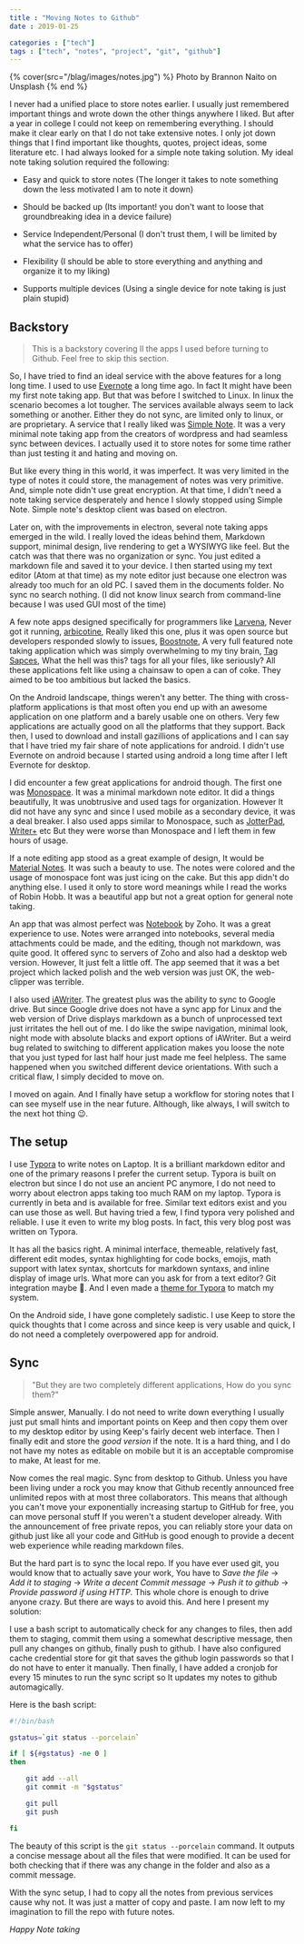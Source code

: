 ```yaml
---
title : "Moving Notes to Github"
date : 2019-01-25

categories : ["tech"]
tags : ["tech", "notes", "project", "git", "github"]
---
```


{% cover(src="/blag/images/notes.jpg") %}
Photo by Brannon Naito on Unsplash
{% end %}

I never had a unified place to store notes earlier. I usually just remembered important things and wrote down the other things anywhere I liked. But after a year in college I could not keep on remembering everything. I should make it clear early on that I do not take extensive notes. I only jot down things that I find important like thoughts, quotes, project ideas, some literature etc. I had always looked for a simple note taking solution. My ideal note taking solution required the following:

- Easy and quick to store notes (The longer it takes to note something down the less motivated I am to note it down)

- Should be backed up (Its important! you don't want to loose that groundbreaking idea in a device failure)

- Service Independent/Personal (I don't trust them, I will be limited by what the service has to offer)

- Flexibility (I should be able to store everything and anything and organize it to my liking)

- Supports multiple devices (Using a single device for note taking is just plain stupid)

## Backstory

> This is a backstory covering ll the apps I used before turning to Github. Feel free to skip this section.

So, I have tried to find an ideal service with the above features for a long long time. I used to use [Evernote](https://evernote.com/) a long time ago. In fact It might have been my first note taking app. But that was before I switched to Linux. In linux the scenario becomes a lot tougher. The services available always seem to lack something or another. Either they do not sync, are limited only to linux, or are proprietary. A service that I really liked was [Simple Note](https://simplenote.com/). It was a very minimal note taking app from the creators of wordpress and had seamless sync between devices. I actually used it to store notes for some time rather than just testing it and hating and moving on.

But like every thing in this world, it was imperfect. It was very limited in the type of notes it could store, the management of notes was very primitive. And, simple note didn't use great encryption. At that time, I didn't need a note taking service desperately and hence I slowly stopped using Simple Note. Simple note's desktop client was based on electron.

Later on, with the improvements in electron, several note taking apps emerged in the wild. I really loved the ideas behind them, Markdown support, minimal design, live rendering to get a WYSIWYG like feel. But the catch was that there was no organization or sync. You just edited a markdown file and saved it to your device. I then started using my text editor (Atom at that time) as my note editor just because one electron was already too much for an old PC. I saved them in the documents folder. No sync no search nothing. (I did not know linux search from command-line because I was used GUI most of the time)

A few note apps designed specifically for programmers like [Larvena](https://laverna.cc/), Never got it running, [arbicotine](http://abricotine.brrd.fr/), Really liked this one, plus it was open source but developers responded slowly to issues, [Boostnote](https://boostnote.io/), A very full featured note taking application which was simply overwhelming to my tiny brain, [Tag Sapces](https://www.tagspaces.org/), What the hell was this? tags for all your files, like seriously? All these applications felt like using a chainsaw to open a can of coke. They aimed to be too ambitious but lacked the basics.

On the Android landscape, things weren't any better. The thing with cross-platform applications is that most often you end up with an awesome application on one platform and a barely usable one on others. Very few applications are actually good on all the platforms that they support. Back then, I used to download and install gazillions of applications and I can say that I have tried my fair share of note applications for android. I didn't use Evernote on android because I started using android a long time after I left Evernote for desktop.

I did encounter a few great applications for android though. The first one was [Monospace](https://play.google.com/store/apps/details?id=com.underwood.monospace). It was a minimal markdown note editor. It did a things beautifully, It was unobtrusive and used tags for organization. However It did not have any sync and since I used mobile as a secondary device, it was a deal breaker. I also used apps similar to Monospace, such as [JotterPad](https://play.google.com/store/apps/details?id=com.jotterpad.x), [Writer+](https://play.google.com/store/apps/details?id=co.easy4u.writer) etc But they were worse than Monospace and I left them in few hours of usage.

If a note editing app stood as a great example of design, It would be [Material Notes](https://play.google.com/store/apps/details?id=com.dinosaur.cwfei.materialnotes). It was such a beauty to use. The notes were colored and the usage of monospace font was just icing on the cake. But this app didn't do anything else. I used it only to store word meanings while I read the works of Robin Hobb. It was a beautiful app but not a great option for general note taking.

An app that was almost perfect was [Notebook](https://play.google.com/store/apps/details?id=com.zoho.notebook) by Zoho. It was a great experience to use. Notes were arranged into notebooks, several media attachments could be made, and the editing, though not markdown, was quite good. It offered sync to servers of Zoho and also had a desktop web version. However, It just felt a little off. The app seemed that it was a bet project which lacked polish and the web version was just OK, the web-clipper was terrible.

I also used [iAWriter](https://play.google.com/store/apps/details?id=net.ia.iawriter). The greatest plus was the ability to sync to Google drive. But since Google drive does not have a sync app for Linux and the web version of Drive displays markdown as a bunch of unprocessed text just irritates the hell out of me. I do like the swipe navigation, minimal look, night mode with absolute blacks and export options of iAWriter. But a weird bug related to switching to different application makes you loose the note that you just typed for last half hour just made me feel helpless. The same happened when you switched different device orientations. With such a critical flaw, I simply decided to move on.

I moved on again. And I finally have setup a workflow for storing notes that I can see myself use in the near future. Although, like always, I will switch to the next hot thing :wink:.

## The setup

I use [Typora](https://typora.io/) to write notes on Laptop. It is a brilliant markdown editor and one of the primary reasons I prefer the current setup. Typora is built on electron but since I do not use an ancient PC anymore, I do not need to worry about electron apps taking too much RAM on my laptop. Typora is currently in beta and is available for free. Similar text editors exist and you can use those as well. But having tried a few, I find typora very polished and reliable. I use it even to write my blog posts. In fact, this very blog post was written on Typora.

It has all the basics right. A minimal interface, themeable, relatively fast, different edit modes, syntax highlighting for code bocks, emojis, math support with latex syntax, shortcuts for markdown syntaxs, and inline display of image urls. What more can you ask for from a text editor? Git integration maybe :thinking:. And I even made a [theme for Typora](https://theme.typora.io/theme/Xydark/) to match my system.

On the Android side, I have gone completely sadistic. I use Keep to store the quick thoughts that I come across and since keep is very usable and quick, I do not need a completely overpowered app for android.

## Sync

> "But they are two completely different applications, How do you sync them?"

Simple answer, Manually. I do not need to write down everything I usually just put small hints and important points on Keep and then copy them over to my desktop editor by using Keep's fairly decent web interface. Then I finally edit and store the _good version_ if the note. It is a hard thing, and I do not have my notes as editable on mobile but it is an acceptable compromise to make, At least for me.

Now comes the real magic. Sync from desktop to Github. Unless you have been living under a rock you may know that Github recently announced free unlimited repos with at most three collaborators. This means that although you can't move your exponentially increasing startup to GitHub for free, you can move personal stuff If you weren't a student developer already. With the announcement of free private repos, you can reliably store your data on github just like all your code and GitHub is good enough to provide a decent web experience while reading markdown files.

But the hard part is to sync the local repo. If you have ever used git, you would know that to actually save your work, You have to _Save the file_ -> _Add it to staging_ -> _Write a decent Commit message_ -> _Push it to github_ -> _Provide password if using HTTP_. This whole chore is enough to drive anyone crazy. But there are ways to avoid this. And here I present my solution:

I use a bash script to automatically check for any changes to files, then add them to staging, commit them using a somewhat descriptive message, then pull any changes on github, finally push to github. I have also configured cache credential store for git that saves the github login passwords so that I do not have to enter it manually. Then finally, I have added a cronjob for every 15 minutes to run the sync script so It updates my notes to github automagically.

Here is the bash script:

```bash
#!/bin/bash

gstatus=`git status --porcelain`

if [ ${#gstatus} -ne 0 ]
then

    git add --all
    git commit -m "$gstatus"

	git pull
    git push

fi
```

The beauty of this script is the `git status --porcelain` command. It outputs a concise message about all the files that were modified. It can be used for both checking that if there was any change in the folder and also as a commit message.

With the sync setup, I had to copy all the notes from previous services cause why not. It was just a matter of copy and paste. I am now left to my imagination to fill the repo with future notes.

_Happy Note taking_
